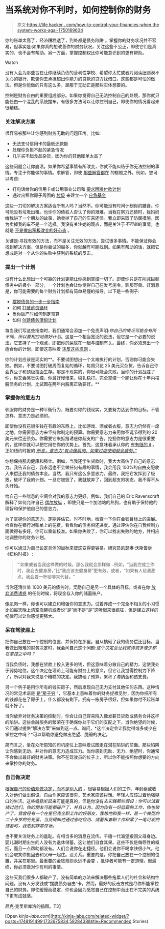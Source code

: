 # 当系统对你不利时，如何控制你的财务

> 原文:[https://life hacker . com/how-to-control-your-financies-when the system-works-agai-1750169604](https://lifehacker.com/how-to-control-your-finances-when-the-system-works-agai-1750169604)

你的账单太高了，经济糟糕透了，到处都是债务陷阱 。掌握你的财务状况并不容易，但事实是:如果你真的想改善你的财务状况，关注这些不公正，即使它们是真实的，也不会有帮助。另一方面，掌握控制权比你可能意识到的更有帮助。

Watch

没有人会为那些旨在让你继续负债的营利性学校、希望你太忙或者对阅读细则漠不关心的银行、欺骗你去承担超出你能力的贷款的贷方找借口。这些都是可怕的做法。但是你能做的只有这么多，屈服于无助正是那些实体想要的。

控制是财务自由的重要组成部分。如果你觉得自己无法控制自己的处境，那你就只能任由一个混乱的系统摆布。有很多方法可以让你控制自己，即使你的情况看起来很糟糕。

### 关注解决方案

很容易被那些让你感到财务无助的问题压垮。比如:

*   无法支付信用卡的最低还款额
*   处理你负担不起的紧急情况
*   几乎买不起食品杂货，因为你的其他账单太高了

这些问题会让你崩溃。如果你希望事情有所改变，你就不能纠结于你无法控制的事情。专注于你能做的事情。求解答，即使 [那些解答都在](http://twocents.lifehacker.com/golden-rules-won-t-get-your-money-in-order-resourceful-1733675834) 的框框之外。例如，您可以考虑:

*   打电话给你的信用卡或公用事业公司和 [要求困难付款计划](http://lifehacker.com/what-should-i-do-when-ive-almost-run-out-of-money-1464397841)
*   通过出租你房子周围的 [垃圾](http://lifehacker.com/all-the-stuff-you-can-rent-out-to-earn-extra-cash-1712131708) 来建立一个 [应急基金](http://twocents.lifehacker.com/how-to-grow-an-emergency-fund-from-modest-savings-1638409351)

这些一刀切的解决方案适合所有人吗？当然不。你可能没有时间计划你的膳食。你可能没有垃圾出租。也许你的债权人否认了你的艰难。当我在努力还债时，我妈妈给我讲了一个朋友的故事，她卖掉了自己的车来还债。我立即采取了防御措施，因为卖掉我的车不是一个选择。我没有关注她的观点，而是关注于*不可能*的事情，也就是 [不是做出积极改变的好心态](http://lifehacker.com/what-you-should-say-instead-of-i-cant-afford-it-1737895995) 。

关键是:寻找有效的方法，而不是关注无效的方法。尝试很多事情。不能保证你会找到解决方案，但是你尝试的越多，你就越有可能找到。如果有帮助的话，就把它想成是对一个从你的失败中获利的系统的反击。

### 提出一个计划

没有什么比想出一个可靠的计划更能让你感到掌控一切了。即使你只是在削减巨额债务中的极小一部分，一个计划也会让你觉得自己在发号施令，驯服野兽。好消息是，你可能需要的每个财务计划都有简单易懂的指导。以下是一些例子:

*   [摆脱债务的一步一步指南](http://lifehacker.com/a-step-by-step-guide-to-getting-out-of-debt-1475515477)
*   如何 [打破薪资循环](http://lifehacker.com/how-to-break-the-living-paycheck-to-paycheck-cycle-1445330680)
*   当你破产时如何制定预算
*   如何 [创建债务清偿计划](http://lifehacker.com/build-a-personal-debt-repayment-plan-to-get-your-credit-5908145)

每当我们写这些指南时，我们通常会添加一个免责声明:*你自己的情况可能会有所不同，所以要相应地做好计划*。这是一个相当宽泛的说法，但它是一个必要的说法，它支持了一个观点，即把你的屎放在一起与控制有关。最终，你必须想出一个适合你的计划，即使这意味着 [违反这些规则](http://lifehacker.com/the-financial-advice-im-glad-i-ignored-when-i-was-brok-1492198947) 。

你的计划应该是现实的**。不要试图想出一个太难执行的计划，否则你可能会失败。例如，不要试图打破周而复始的循环，每周只花 25 美元买杂货，告诉自己你会靠豆子和顶级拉面生存。那是不现实的，你很可能会失败。当你的计划战胜了你，你又会感觉失控。你最好慢慢来，稳扎稳打。完全掌控一个能让你在十年内摆脱债务的计划，比试图在两年内脱离正轨要好。**

### 掌握你的意志力

驯服你的财务是一种平衡行为，既要对你的钱现实，又要努力达到你的目标。不管怎样，意志力是必须的。

即使你没有花很多钱在有趣的东西上，比如游戏、酒或者衣服，意志力仍然有一席之地。你需要意志力来坚持你制定的预算。你需要意志力来用你圣诞节得到的 20 美元来偿还债务。你需要它来抵挡诱惑你超支的广告。挖掘你的意志力是很重要的，这样你就可以把它用在你的优势上。首先，这意味着承认你的 [有有限的 it](http://lifehacker.com/youve-got-a-limited-supply-of-willpower-so-use-it-wise-5662132) 。正如纽约时报的 [*所言，意志力“有点像肌肉，如果过度使用就会疲劳。”*](http://www.nytimes.com/2010/10/09/your-money/09shortcuts.html)

你想保持肌肉健康和强壮。例如，当我还学生贷款时，我大大高估了自己的意志力。我告诉自己，我永远也不会做任何有趣的事情，我会用我 100%的自由支配收入来偿还我的债务本金。当然，我只有这么多意志力。最终，我把它发挥到了极致，破坏了我的计划。一旦它被毁了，我就放弃了，回到超支的状态，我不得不从头开始。

给自己一些喘息的空间会对我的意志力更好。例如，我们自己的 Eric Ravenscraft 解释了如何允许自己 [偶尔放纵](http://lifehacker.com/the-financial-advice-im-glad-i-ignored-when-i-was-brok-1492198947#_ga=1.167567550.1662698338.1411053142) ，即使只是一个加油站的热狗，也有助于保持他的理智和保护他自己的意志力。

为了掌握你的意志力，定期评估它。时不时地，检查一下你在金钱目标上的进展。检查你在银行对账单上的花费。看看你的债务偿还进度。通过评估你在自我控制方面做得有多好，你可以重新校准。如果你失败了，你可以找出失败的地方，并相应地调整你的财务计划。

你可以通过为自己设定具体的目标来使这变得更容易。研究员凯瑟琳·沃斯告诉《纽约时报》 :

> “‘如果或者当我这样做的时候，那么我就会那样做...例如，“当我完成工作时，我会去健身房，”比“我应该去健身房”更有效。或者，“如果有人给我甜点，我会要一杯咖啡来代替。"

当你还清价值 1000 美元的债务时，奖励自己是另一个具体的目标。或者在你 [放弃消费诱惑](https://lifehacker.com/save-the-same-amount-you-splurge-to-curb-impulse-buying-1746324536) 的任何时候，将现金存入你的储蓄账户。

像肌肉一样，你也可以建立和增强你的意志力。试着养成一个完全不相关的小习惯 比如每天晚上清空洗碗机或者说“是”而不是“是”这听起来很疯狂，但是建立这样的纪律可以让你感觉更强大。

### 呆在驾驶座上

把你自己放在一个控制的位置，并保持在那里。自从搞砸了我的债务偿还目标，当我做出艰难的财务决定时，我会问自己这个问题:*这个决定会让我觉得或多或少都在掌控之中吗？*

当我负债时，我想在贷款上投入更多的钱，但这意味着分散自己的精力，这使我处于弱势地位。这个决定在理论上可能有财务上的意义，但它让我觉得控制力下降了，所以对我来说是个糟糕的决定。我搞砸了预算，累积了滞纳金和透支费。

另一个例子是用你所有的钱买房子，然后发现自己无力支付其他任何东西。这种情况的常见术语是 [是“房子穷](http://lifehacker.com/how-being-house-poor-happens-and-how-to-avoid-it-1606079501#_ga=1.225313946.1662698338.1411053142) ”，它基本上意味着你的财务捉襟见肘，因为你把所有的钱都花在了房子上，什么都没有剩下。拥有一栋房子很好，但如果你付不起账单就不好了。

当你放弃对财务决策的控制时，你会让自己容易陷入像发薪日贷款或债务合并这样的陷阱。这些金融服务的繁荣在于确保你处于它们的支配之下，当你绝望的时候，它们通过提供“解决方案”来做到这一点。询问，*这个决定会让我觉得或多或少在掌控之中吗？*可以帮助你避免做出绝望、脆弱的决定。

简而言之，坐在众所周知的司机座位上意味着试图走在潜在陷阱的前面。那些陷阱让你感到无助，并对你的意志力造成压力。当你感到无助、无力、绝望时，你通常不会做出最好的财务决策。你不在驾驶员的位子上，所以你不能按照你想要的方向来掌控你的财务。

### 自己做决定

[根据自己的价值观做决定，而不是别人的](https://lifehacker.com/make-financial-decisions-based-on-your-own-values-not-1749993936) 。很容易根据人们的工作、年龄组或收入对他们做出假设。自由作家应该很穷。艺术家应该挨饿。年轻人应该过着勉强糊口的生活。这些概括听起来可能是真的，但是你没有*去实践那些假设；你可以试着绕过他们。你的朋友可能都破产了，并且认为，因为你有一份低薪的工作，你也破产了。我曾经有一个在星巴克全职工作的好朋友，我想他和我一样，是一个典型的二十多岁的穷光蛋。当我得知他通过省吃俭用、储蓄和兼职工作积累了一笔可观的储蓄时，我感到非常惊讶。*

也不要关注财务上的羞耻。有相当多的消息在流传。千禧一代渴望搬回父母身边。婴儿潮时期出生的人没有为退休储蓄，这让他们自食其果。这些不仅是侮辱性的概括，而且一点帮助都没有。人们会说你在走捷径。他们会说你不喝拿铁很小气。他们会取笑你搬回去和父母一起住。没关系。重要的是，你把自己放在一个控制的位置，并呆在那里。最重要的金钱规则永远不会变 ，批评者可能有一定道理，但最终，你必须做对你有利的事情。

这些天我们很多人都破产了。没有简单的办法来解决那些拖累人们的社会和结构性问题。没有人分发钱或“摆脱债务自由”卡。然而，最好的反击方式是尽你所能掌控自己的财务。即使缓慢而稳定，你也会因为感觉自己在控制中而比在不完美的系统下更有成就感。

尼克·克里斯库洛的插图。T3】

[Open *kinja-labs.com*](http://kinja-labs.com/related-widget/?posts=1748191499,1733675834,5828438&title=Recommended Stories)